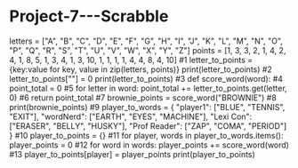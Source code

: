 # Project-7---Scrabble
letters = ["A", "B", "C", "D", "E", "F", "G", "H", "I", "J", "K", "L", "M", "N", "O", "P", "Q", "R", "S", "T", "U", "V", "W", "X", "Y", "Z"]
points = [1, 3, 3, 2, 1, 4, 2, 4, 1, 8, 5, 1, 3, 4, 1, 3, 10, 1, 1, 1, 1, 4, 4, 8, 4, 10]
#1
letter_to_points = {key:value for key, value in zip(letters, points)}
print(letter_to_points)
#2
letter_to_points[""] = 0
print(letter_to_points)
#3
def score_word(word): 
#4
  point_total = 0
#5
  for letter in word:
    point_total += letter_to_points.get(letter, 0)
#6
    return point_total
#7
brownie_points = score_word("BROWNIE")
#8
print(brownie_points)
#9
player_to_words = {
  "player1": ["BLUE", "TENNIS", "EXIT"],
  "wordNerd": ["EARTH", "EYES", "MACHINE"],
  "Lexi Con": ["ERASER", "BELLY", "HUSKY"],
  "Prof Reader": ["ZAP", "COMA", "PERIOD"]
}
#10
player_to_points = {}
#11
for player, words in player_to_words.items():
  player_points = 0
#12
  for word in words:
    player_points += score_word(word)
#13
  player_to_points[player] = player_points
print(player_to_points)
